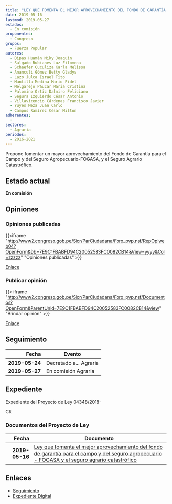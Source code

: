 ```yaml
---
title: "LEY QUE FOMENTA EL MEJOR APROVECHAMIENTO DEL FONDO DE GARANTÍA PARA EL CAMPO Y DEL SEGURO AGROPECUARIO-FOGASA Y EL SEGURO AGRARIO CATASTRÓFICO"
date: 2019-05-16
lastmod: 2019-05-27
estados: 
  - En comisión
proponentes: 
  - Congreso
grupos: 
  - Fuerza Popular
autores: 
  - Dipas Huamán Miky Joaquín
  - Salgado Rubianes Luz Filomena
  - Schaefer Cuculiza Karla Melissa
  - Ananculi Gómez Betty Gladys
  - Lazo Julca Israel Tito
  - Mantilla Medina Mario Fidel
  - Melgarejo Páucar María Cristina
  - Palomino Ortiz Dalmiro Feliciano
  - Segura Izquierdo César Antonio
  - Villavicencio Cárdenas Francisco Javier
  - Yuyes Meza Juan Carlo
  - Campos Ramírez César Milton
adherentes: 
  - 
sectores: 
  - Agraria
periodos: 
  - 2016-2021
---
```


Propone fomentar un mayor aprovechamiento del Fondo de Garantía para el Campo y del Seguro Agropecuario-FOGASA, y el Seguro Agrario Catastrófico.


## Estado actual

**En comisión**

## Opiniones

### Opiniones publicadas

{{<iframe "http://www2.congreso.gob.pe/Sicr/ParCiudadana/Foro_pvp.nsf/RepOpiweb04?OpenForm&Db=7E9C1FBABFD94C20052583FC0082CB14&View=yyyy&Col=zzzzz" "Opiniones publicadas" >}}

[Enlace](http://www2.congreso.gob.pe/Sicr/ParCiudadana/Foro_pvp.nsf/RepOpiweb04?OpenForm&Db=7E9C1FBABFD94C20052583FC0082CB14&View=yyyy&Col=zzzzz)
### Publicar opinión

{{< iframe "http://www2.congreso.gob.pe/Sicr/ParCiudadana/Foro_pvp.nsf/Documentos?OpenForm&ParentUnid=7E9C1FBABFD94C20052583FC0082CB14&view" "Brindar opinión" >}}

[Enlace](http://www2.congreso.gob.pe/Sicr/ParCiudadana/Foro_pvp.nsf/Documentos?OpenForm&ParentUnid=7E9C1FBABFD94C20052583FC0082CB14&view)

## Seguimiento

| Fecha | Evento |
|------:|--------|
| **2019-05-24** | Decretado a... Agraria|
| **2019-05-27** | En comisión Agraria|


## Expediente

Expediente del Proyecto de Ley 04348/2018-

CR


### Documentos del Proyecto de Ley

| Fecha | Documento |
|------:|--------|
| **2019-05-16** | [Ley que fomenta el mejor aprovechamiento del fondo de garantía para el campo y del seguro agropecuario - FOGASA y el seguro agrario catastrófico](http://www.leyes.congreso.gob.pe/Documentos/2016_2021/Proyectos_de_Ley_y_de_Resoluciones_Legislativas/PL0434820190516.pdf) |

## Enlaces 

- [Seguimiento](http://www2.congreso.gob.pe/Sicr/TraDocEstProc/CLProLey2016.nsf/f7fff46988ca05b1052578e100829cc7/169151d2055bb148052583fd005edfe2?OpenDocument)
- [Expediente Digital](http://www2.congreso.gob.pe/Sicr/TraDocEstProc/CLProLey2016.nsf/f7fff46988ca05b1052578e100829cc7/169151d2055bb148052583fd005edfe2?OpenDocument&Click=05257FB7005EB655.eb71d0cf91d8294e05256cdf006b5706/$Body/0.1C6C)
